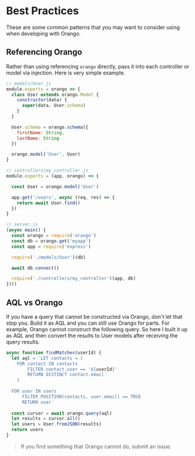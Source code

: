 # Best Practices

These are some common patterns that you may want to consider using when developing
with Orango.

## Referencing Orango

Rather than using referencing `orango` directly, pass it into each controller or model
via injection. Here is very simple example.

```js
// models/User.js
module.exports = orango => {
  class User extends orango.Model {
    constructor(data) {
      super(data, User.schema)
    }
  }

  User.schema = orango.schema({
    firstName: String,
    lastName: String
  })

  orango.model('User', User)
}

// controllers/my_controller.js
module.exports = (app, orango) => {

  const User = orango.model('User')

  app.get('/users', async (req, res) => {
    return await User.find()
  })
}

// server.js
(async main() {
  const orango = require('orango')
  const db = orango.get('myapp')
  const app = require('express')

  require('./models/User')(db)

  await db.connect()

  require('./controllers/my_controller')(app, db)
})()
```

## AQL vs Orango

If you have a query that cannot be constructed via Orango, don't let that stop you. Build it
as AQL and you can still use Orango for parts. For example, Orango cannot construct the
following query. So here I built it up as AQL and then convert the results to User
models after receiving the query results.

```js
async function findMatches(userId) {
  let aql = `LET contacts = (
    FOR contact IN contacts
        FILTER contact.user == '${userId}'
        RETURN DISTINCT contact.email
    )
      
  FOR user IN users
      FILTER POSITION(contacts, user.email) == TRUE
      RETURN user`
  
  const cursor = await orango.query(aql)
  let results = cursor.all()
  let users = User.fromJSON(results)
  return users
}
```
> If you find something that Orango cannot do, submit an issue.
